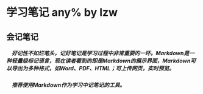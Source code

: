 # 学习笔记 any% by lzw
## 会记笔记
##### &emsp;好记性不如烂笔头，记好笔记是学习过程中非常重要的一环。Markdown是一种轻量级标记语言，现在读者看到的即是Markdown的展示界面，Markdown可以导出为多种格式，如Word、PDF、HTML；可上传网页，实时预览。
##### &emsp;推荐使用Markdown作为学习中记笔记的工具。

